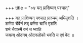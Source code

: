 +++
title = "०४ यत् प्राशिष्यन् पश्चात्"

+++
यत् प्राशिष्यन् पश्चात् प्राञ्चम् अभिमृशति ।  
शर्मणा चैवैनं तद् वर्मणा चाभि मृशति  
शर्म चैवास्मै वर्म च भवति  
जयत्य् ओदनम् ओदनलोको भवति य एवं वेद ॥